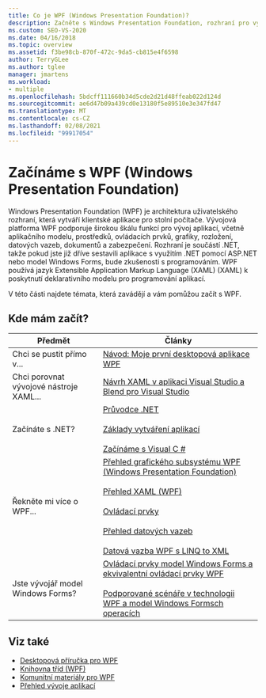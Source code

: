 ```yaml
---
title: Co je WPF (Windows Presentation Foundation)?
description: Začněte s Windows Presentation Foundation, rozhraní pro vytváření klientských aplikací pro stolní počítače, které podporuje širokou škálu funkcí pro vývoj.
ms.custom: SEO-VS-2020
ms.date: 04/16/2018
ms.topic: overview
ms.assetid: f3be98cb-870f-472c-9da5-cb815e4f6598
author: TerryGLee
ms.author: tglee
manager: jmartens
ms.workload:
- multiple
ms.openlocfilehash: 5bdcff111660b34d5cde2d21d48ffeab022d124d
ms.sourcegitcommit: ae6d47b09a439cd0e13180f5e89510e3e347fd47
ms.translationtype: MT
ms.contentlocale: cs-CZ
ms.lasthandoff: 02/08/2021
ms.locfileid: "99917054"
---
```

# <a name="get-started-with-wpf"></a>Začínáme s WPF (Windows Presentation Foundation)

Windows Presentation Foundation (WPF) je architektura uživatelského rozhraní, která vytváří klientské aplikace pro stolní počítače. Vývojová platforma WPF podporuje širokou škálu funkcí pro vývoj aplikací, včetně aplikačního modelu, prostředků, ovládacích prvků, grafiky, rozložení, datových vazeb, dokumentů a zabezpečení. Rozhraní je součástí .NET, takže pokud jste již dříve sestavili aplikace s využitím .NET pomocí ASP.NET nebo model Windows Forms, bude zkušenosti s programováním. WPF používá jazyk Extensible Application Markup Language (XAML) (XAML) k poskytnutí deklarativního modelu pro programování aplikací.

V této části najdete témata, která zavádějí a vám pomůžou začít s WPF.

## <a name="where-should-i-start"></a>Kde mám začít?

|Předmět|Články|
|-|-|
|Chci se pustit přímo v...|[Návod: Moje první desktopová aplikace WPF](/dotnet/framework/wpf/getting-started/walkthrough-my-first-wpf-desktop-application)|
|Chci porovnat vývojové nástroje XAML...|[Návrh XAML v aplikaci Visual Studio a Blend pro Visual Studio](../xaml-tools/designing-xaml-in-visual-studio.md)|
|Začínáte s .NET?|[Průvodce .NET](/dotnet/standard/)<br /><br />[Základy vytváření aplikací](/dotnet/standard/application-essentials)<br /><br />[Začínáme s Visual C #](../ide/quickstart-csharp-console.md)|
|Řekněte mi více o WPF...|[Přehled grafického subsystému WPF (Windows Presentation Foundation)](/dotnet/framework/wpf/introduction-to-wpf)<br /><br />[Přehled XAML (WPF)](/dotnet/framework/wpf/advanced/xaml-overview-wpf)<br /><br />[Ovládací prvky](/dotnet/framework/wpf/controls/)<br /><br />[Přehled datových vazeb](/dotnet/desktop-wpf/data/data-binding-overview)<br /><br />[Datová vazba WPF s LINQ to XML](/dotnet/framework/wpf/data/wpf-data-binding-with-linq-to-xml-overview)|
|Jste vývojář model Windows Forms?|[Ovládací prvky model Windows Forms a ekvivalentní ovládací prvky WPF](/dotnet/framework/wpf/advanced/windows-forms-controls-and-equivalent-wpf-controls)<br /><br />[Podporované scénáře v technologii WPF a model Windows Formsch operacích](/dotnet/framework/wpf/advanced/wpf-and-windows-forms-interoperation)|

## <a name="see-also"></a>Viz také

- [Desktopová příručka pro WPF](/dotnet/desktop-wpf/overview/index)
- [Knihovna tříd (WPF)](/dotnet/framework/wpf/class-library-wpf)
- [Komunitní materiály pro WPF](/dotnet/framework/wpf/getting-started/community-feedback)
- [Přehled vývoje aplikací](/dotnet/framework/wpf/app-development/index)
